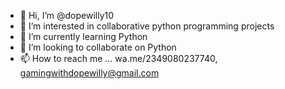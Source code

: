 - 👋 Hi, I’m @dopewilly10
- 👀 I’m interested in collaborative python programming projects
- 🌱 I’m currently learning Python
- 💞️ I’m looking to collaborate on Python
- 📫 How to reach me ... wa.me/2349080237740, gamingwithdopewilly@gmail.com

<!---
dopewilly10/dopewilly10 is a ✨ special ✨ repository because its `README.md` (this file) appears on your GitHub profile.
You can click the Preview link to take a look at your changes.
--->
